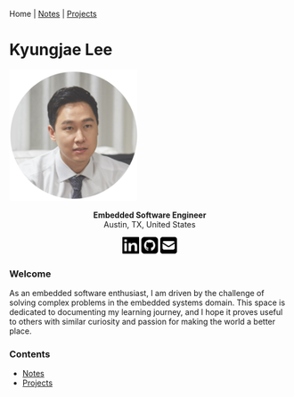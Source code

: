 Home | [Notes](./notes) | [Projects](./projects)

# Kyungjae Lee



<img src="img\headshot_circle.jpg" width="230">

<p style="text-align: center;"><b>Embedded Software Engineer</b><br>Austin, TX, United States</p>


<p style="text-align: center;"><a href="https://www.linkedin.com/in/kyungjaelee/"><img src="img/linkedin.svg" width="30"></a> <a href="https://www.github.com/kyungjae-lee/"><img src="img/github.png" width="30"></a> <a href="mailto:kjxlee@gmail.com"><img src="img/email.png" width="30"></a></p>



### Welcome

As an embedded software enthusiast, I am driven by the challenge of solving complex problems in the embedded systems domain. This space is dedicated to documenting my learning journey, and I hope it proves useful to others with similar curiosity and passion for making the world a better place.

### Contents

* [Notes](./notes)
* [Projects](./projects)
